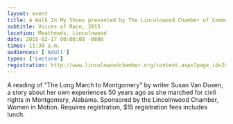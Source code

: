 ```yaml
---
layout: event
title: A Walk In My Shoes presented by The Lincolnwood Chamber of Commerce's Women in Motion and Y.O.U.
subtitle: Voices of Race, 2015
location: Meatheads, Lincolnwood
date: 2015-02-17 00:00:00 -0600
times: 11:30 a.m.
audiences: ['Adult']
types: ['Lecture']
registration: http://www.lincolnwoodchamber.org/content.aspx?page_id=2&club_id=645386
---
```

A reading of "The Long March to Montgomery" by writer Susan Van Dusen, a story about her own experiences 50 years ago as she marched for civil rights in Montgomery, Alabama. Sponsored by the Lincolnwood Chamber, Women in Motion.  Requires registration, $15 registration fees includes lunch.
